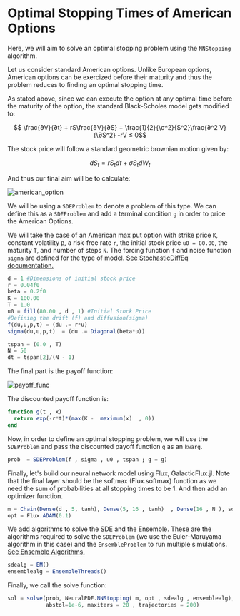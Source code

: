 # Optimal Stopping Times of American Options

Here, we will aim to solve an optimal stopping problem using the `NNStopping` algorithm.

Let us consider standard American options. Unlike European options, American options can be exercized before their maturity and thus the problem reduces to finding an optimal stopping time.

As stated above, since we can execute the option at any optimal time before the maturity of the option, the standard Black-Scholes model gets modified to:

```math
  \frac{∂V}{∂t} + rS\frac{∂V}{∂S} + \frac{1}{2}{\σ^2}{S^2}\frac{∂^2 V}{\∂S^2} -rV ≤ 0
```
The stock price will follow a standard geometric brownian motion given by:

```math
  dS_t = rS_tdt + σS_tdW_t
```
And thus our final aim will be to calculate:

![american_option]("https://raw.githubusercontent.com/ashutosh-b-b/github-doc-images/master/Price%20of%20American%20Option.png")

We will be using a `SDEProblem` to denote a problem of this type. We can define this as a `SDEProblem` and add a terminal condition `g` in order to price the American Options.


We will take the case of an American max put option with strike price `K`, constant volatility `β`, a risk-free rate `r`, the initial stock price `u0 = 80.00`, the maturity `T`, and number of steps `N`. The forcing function `f` and noise function `sigma` are defined for the type of model. [See StochasticDiffEq documentation.](https://diffeq.sciml.ai/v6.12/tutorials/sde_example/#Example-1:-Scalar-SDEs-1)
```julia
d = 1 #Dimensions of initial stock price
r = 0.04f0
beta = 0.2f0
K = 100.00
T = 1.0
u0 = fill(80.00 , d , 1) #Initial Stock Price
#Defining the drift (f) and diffusion(sigma)
f(du,u,p,t) = (du .= r*u)
sigma(du,u,p,t)  = (du .= Diagonal(beta*u))

tspan = (0.0 , T)
N = 50
dt = tspan[2]/(N - 1)
```
The final part is the payoff function:

![payoff_func]("https://raw.githubusercontent.com/ashutosh-b-b/github-doc-images/master/payoff_function.png")

The discounted payoff function is:

```julia
function g(t , x)
  return exp(-r*t)*(max(K -  maximum(x)  , 0))
end
```
Now, in order to define an optimal stopping problem, we will use the `SDEProblem` and pass the discounted payoff function `g` as an `kwarg`.
```julia
prob  = SDEProblem(f , sigma , u0 , tspan ; g = g)
```
Finally, let's build our neural network model using Flux, GalacticFlux.jl. Note that the final layer should be the softmax (Flux.softmax) function as we need the sum of probabilities at all stopping times to be 1. And then add an optimizer function.
```julia
m = Chain(Dense(d , 5, tanh), Dense(5, 16 , tanh)  , Dense(16 , N ), softmax)
opt = Flux.ADAM(0.1)
```
We add algorithms to solve the SDE and the Ensemble. These are the algorithms required to solve the `SDEProblem` (we use the Euler-Maruyama algorithm in this case) and the `EnsembleProblem` to run multiple simulations. [See Ensemble Algorithms.](https://diffeq.sciml.ai/stable/features/ensemble/#EnsembleAlgorithms-1)

```julia
sdealg = EM()
ensemblealg = EnsembleThreads()
```

Finally, we call the solve function:
```julia
sol = solve(prob, NeuralPDE.NNStopping( m, opt , sdealg , ensemblealg), verbose = true, dt = dt,
            abstol=1e-6, maxiters = 20 , trajectories = 200)

```
